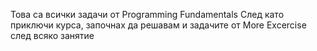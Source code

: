 Това са всички задачи от Programming Fundamentals 
След като приключи курса, започнах да решавам и задачите от More Excercise след всяко занятие 
